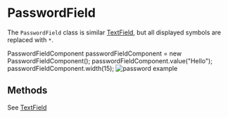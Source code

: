 # PasswordField

The `PasswordField` class is similar [TextField](TextField.md), but all displayed
symbols are replaced with `*`.

<code-block lang="java">
PasswordFieldComponent passwordFieldComponent = new PasswordFieldComponent();
passwordFieldComponent.value("Hello");
passwordFieldComponent.width(15);
</code-block>
<img src="passwordfield.png" alt="password example"/>

## Methods

See [TextField](TextField.md)